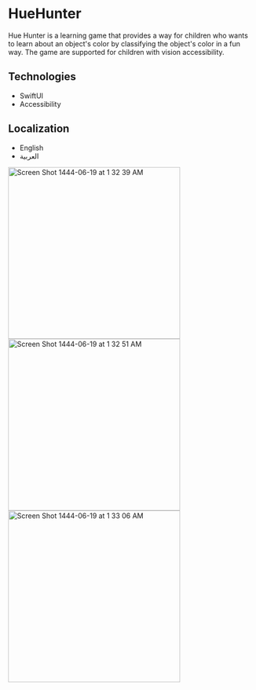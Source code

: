# HueHunter
Hue Hunter is a learning game that provides a way for children who wants to 
learn about an object's color by classifying the object's color in a fun way.
The game are supported for children with vision accessibility.

## Technologies
- SwiftUI </br>
- Accessibility </br>

## Localization
- English </br>
- العربية </br>


<img width="350" alt="Screen Shot 1444-06-19 at 1 32 39 AM" src="https://user-images.githubusercontent.com/90142160/211932350-c8d75b3c-38dc-4e1d-b00a-8dc373684eb2.png"><img width="350" alt="Screen Shot 1444-06-19 at 1 32 51 AM" src="https://user-images.githubusercontent.com/90142160/211932478-034d87e8-3a1a-40e3-b4d7-f477a7070649.png"><img width="350" alt="Screen Shot 1444-06-19 at 1 33 06 AM" src="https://user-images.githubusercontent.com/90142160/211932580-b66ecdb8-d7f3-44df-af60-90b6aa3c2ecf.png">
